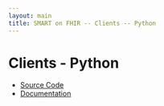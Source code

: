 ```yaml
---
layout: main
title: SMART on FHIR -- Clients -- Python
---
```


# Clients - Python

 * [Source Code](https://github.com/smart-on-fhir/client-py)
 * [Documentation](http://docs.smartplatforms.org/client-py)